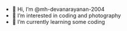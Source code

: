 - 👋 Hi, I’m @mh-devanarayanan-2004
- 👀 I’m interested in coding and photography 
- 🌱 I’m currently learning some coding 

<!---
mh-devanarayanan-2004/mh-devanarayanan-2004 is a ✨ special ✨ repository because its `README.md` (this file) appears on your GitHub profile.
You can click the Preview link to take a look at your changes.
--->
